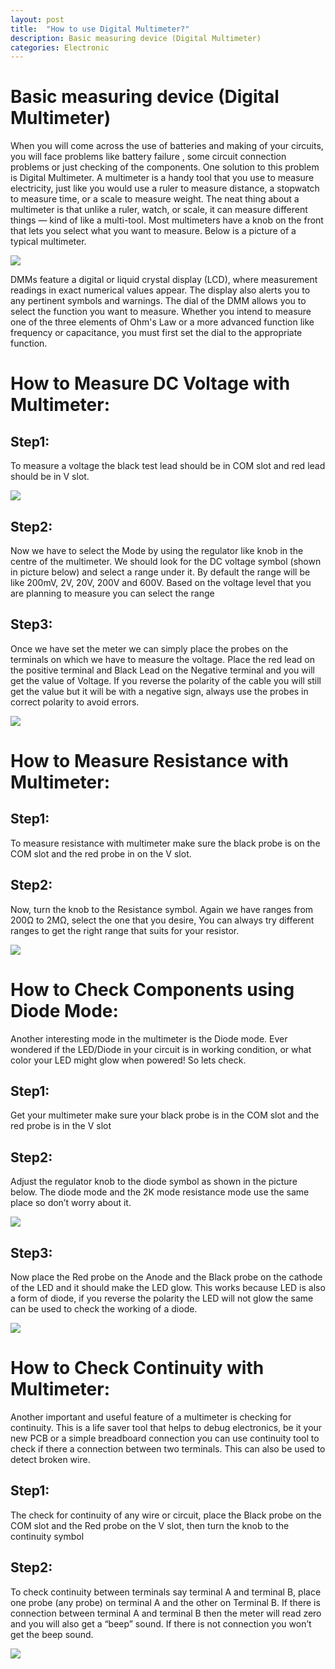 ```yaml
---
layout: post
title:  "How to use Digital Multimeter?"
description: Basic measuring device (Digital Multimeter)
categories: Electronic
---
```


# Basic measuring device (Digital Multimeter)
When you will come across the use of batteries and making of your circuits, you will face problems like battery failure , some circuit connection problems or just checking of the components. One solution to this problem is Digital Multimeter.
A multimeter is a handy tool that you use to measure electricity, just like you would use a ruler to measure distance, a stopwatch to measure time, or a scale to measure weight. The neat thing about a multimeter is that unlike a ruler, watch, or scale, it can measure different things — kind of like a multi-tool. Most multimeters have a knob on the front that lets you select what you want to measure. Below is a picture of a typical multimeter.

![]({{site.baseurl}}/images/Electronic/3/01.jpg)


DMMs feature a digital or liquid crystal display (LCD), where measurement readings in exact numerical values appear. The display also alerts you to any pertinent symbols and warnings.
The dial of the DMM allows you to select the function you want to measure. Whether you intend to measure one of the three elements of Ohm's Law or a more advanced function like frequency or capacitance, you must first set the dial to the appropriate function.

# How to Measure DC Voltage with Multimeter:
## Step1: 
To measure a voltage the black test lead should be in COM slot and red lead should be in V slot.

![]({{site.baseurl}}/images/Electronic/3/02.jpg)

## Step2: 
Now we have to select the Mode by using the regulator like knob in the centre of the multimeter. We should look for the DC voltage symbol (shown in picture below) and select a range under it. By default the range will be like 200mV, 2V, 20V, 200V and 600V. Based on the voltage level that you are planning to measure you can select the range
## Step3: 
Once we have set the meter we can simply place the probes on the terminals on which we have to measure the voltage. Place the red lead on the positive terminal and Black Lead on the Negative terminal and you will get the value of Voltage. If you reverse the polarity of the cable you will still get the value but it will be with a negative sign, always use the probes in correct polarity to avoid errors. 

![]({{site.baseurl}}/images/Electronic/3/03.jpg)

# How to Measure Resistance with Multimeter:
## Step1: 
To measure resistance with multimeter make sure the black probe is on the COM slot and the red probe in on the V slot.
## Step2:  
Now, turn the knob to the Resistance symbol. Again we have ranges from 200Ω to 2MΩ, select the one that you desire, You can always try different ranges to get the right range that suits for your resistor.

![]({{site.baseurl}}/images/Electronic/3/04.jpg)
  
# How to Check Components using Diode Mode:
 
Another interesting mode in the multimeter is the Diode mode.  Ever wondered if the LED/Diode in your circuit is in working condition, or what color your LED might glow when powered! So lets check.
## Step1: 
Get your multimeter make sure your black probe is in the COM slot and the red probe is in the V slot 
## Step2: 
Adjust the regulator knob to the diode symbol as shown in the picture below.  The diode mode and the 2K mode resistance mode use the same place so don’t worry about it.
 
![]({{site.baseurl}}/images/Electronic/3/05.jpg)

## Step3: 
Now place the Red probe on the Anode and the Black probe on the cathode of the LED and it should make the LED glow. This works because LED is also a form of diode, if you reverse the polarity the LED will not glow the same can be used to check the working of a diode.
 
![]({{site.baseurl}}/images/Electronic/3/06.jpg)
 
 
# How to Check Continuity with Multimeter:
 
Another important and useful feature of a multimeter is checking for continuity. This is a life saver tool that helps to debug electronics, be it your new PCB or a simple breadboard connection you can use continuity tool to check if there a connection between two terminals. This can also be used to detect broken wire.
## Step1: 
The check for continuity of any wire or circuit, place the Black probe on the COM slot and the Red probe on the V slot, then turn the knob to the continuity symbol 
## Step2: 
To check continuity between terminals say terminal A and terminal B, place one probe (any probe) on terminal A and the other on Terminal B. If there is connection between terminal A and terminal B then the meter will read zero and you will also get a “beep” sound. If there is not connection you won’t get the beep sound.

![]({{site.baseurl}}/images/Electronic/3/07.jpg)
 
 

